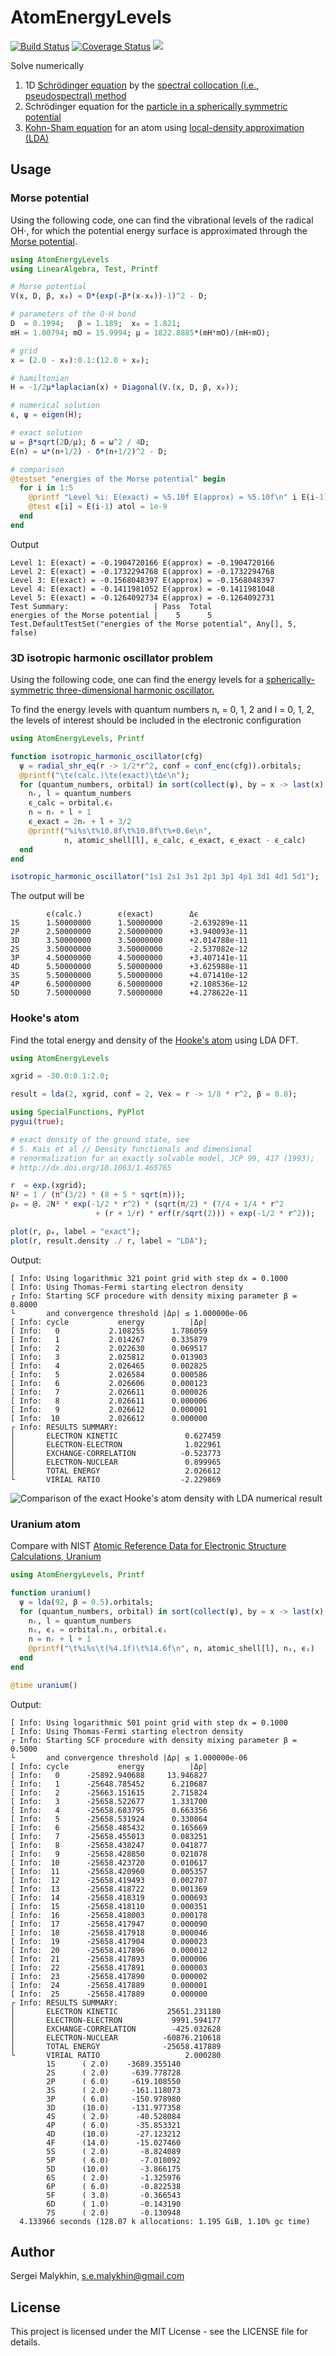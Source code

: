 # AtomEnergyLevels

[![Build Status](https://travis-ci.com/malykhin-sergei/AtomEnergyLevels.jl.svg?branch=master)](https://travis-ci.com/malykhin-sergei/AtomEnergyLevels.jl)
[![Coverage Status](https://coveralls.io/repos/github/malykhin-sergei/AtomEnergyLevels.jl/badge.svg?branch=master)](https://coveralls.io/github/malykhin-sergei/AtomEnergyLevels.jl?branch=master)
[![](https://img.shields.io/badge/docs-dev-blue.svg)](https://malykhin-sergei.github.io/AtomEnergyLevels.jl/dev/)

Solve numerically

 1. 1D [Schrödinger equation](https://en.wikipedia.org/wiki/Schr%C3%B6dinger_equation) by the [spectral collocation (i.e., pseudospectral) method](https://en.wikipedia.org/wiki/Collocation_method)
 2. Schrödinger equation for the [particle in a spherically symmetric potential](https://en.wikipedia.org/wiki/Particle_in_a_spherically_symmetric_potential)
 3. [Kohn-Sham equation](https://en.wikipedia.org/wiki/Kohn%E2%80%93Sham_equations) for an atom using [local-density approximation (LDA)](https://en.wikipedia.org/wiki/Local-density_approximation)

## Usage

### Morse potential

Using the following code, one can find the vibrational levels of the radical OH⋅,
for which the potential energy surface is approximated through the [Morse potential](https://en.wikipedia.org/wiki/Morse_potential).

```julia
using AtomEnergyLevels
using LinearAlgebra, Test, Printf

# Morse potential
V(x, D, β, x₀) = D*(exp(-β*(x-x₀))-1)^2 - D;

# parameters of the O-H bond
D  = 0.1994;   β = 1.189;  x₀ = 1.821;
mH = 1.00794; mO = 15.9994; μ = 1822.8885*(mH*mO)/(mH+mO);  

# grid
x = (2.0 - x₀):0.1:(12.0 + x₀);

# hamiltonian
H = -1/2μ*laplacian(x) + Diagonal(V.(x, D, β, x₀));

# numerical solution
ϵ, ψ = eigen(H);                      

# exact solution
ω = β*sqrt(2D/μ); δ = ω^2 / 4D;  
E(n) = ω*(n+1/2) - δ*(n+1/2)^2 - D;

# comparison
@testset "energies of the Morse potential" begin
  for i in 1:5
    @printf "Level %i: E(exact) = %5.10f E(approx) = %5.10f\n" i E(i-1) ϵ[i]
    @test ϵ[i] ≈ E(i-1) atol = 1e-9
  end
end
```
Output
```
Level 1: E(exact) = -0.1904720166 E(approx) = -0.1904720166
Level 2: E(exact) = -0.1732294768 E(approx) = -0.1732294768
Level 3: E(exact) = -0.1568048397 E(approx) = -0.1568048397
Level 4: E(exact) = -0.1411981052 E(approx) = -0.1411981048
Level 5: E(exact) = -0.1264092734 E(approx) = -0.1264092731
Test Summary:                   | Pass  Total
energies of the Morse potential |    5      5
Test.DefaultTestSet("energies of the Morse potential", Any[], 5, false)
```
### 3D isotropic harmonic oscillator problem

Using the following code, one can find the energy levels for a
[spherically-symmetric three-dimensional harmonic oscillator.](https://en.wikipedia.org/wiki/Quantum_harmonic_oscillator#Example:_3D_isotropic_harmonic_oscillator)

To find the energy levels with quantum numbers nᵣ = 0, 1, 2 and l = 0, 1, 2,
the levels of interest should be included in the electronic configuration
```julia
using AtomEnergyLevels, Printf

function isotropic_harmonic_oscillator(cfg)
  ψ = radial_shr_eq(r -> 1/2*r^2, conf = conf_enc(cfg)).orbitals;
  @printf("\tϵ(calc.)\tϵ(exact)\tΔϵ\n");
  for (quantum_numbers, orbital) in sort(collect(ψ), by = x -> last(x).ϵᵢ)
    nᵣ, l = quantum_numbers
    ϵ_calc = orbital.ϵᵢ
    n = nᵣ + l + 1
    ϵ_exact = 2nᵣ + l + 3/2
    @printf("%i%s\t%10.8f\t%10.8f\t%+0.6e\n",
            n, atomic_shell[l], ϵ_calc, ϵ_exact, ϵ_exact - ϵ_calc)
  end
end

isotropic_harmonic_oscillator("1s1 2s1 3s1 2p1 3p1 4p1 3d1 4d1 5d1");
```
The output will be
```
        ϵ(calc.)        ϵ(exact)        Δϵ
1S      1.50000000      1.50000000      -2.639289e-11
2P      2.50000000      2.50000000      +3.940093e-11
3D      3.50000000      3.50000000      +2.014788e-11
2S      3.50000000      3.50000000      -2.537082e-12
3P      4.50000000      4.50000000      +3.407141e-11
4D      5.50000000      5.50000000      +3.625988e-11
3S      5.50000000      5.50000000      +4.071410e-12
4P      6.50000000      6.50000000      +2.108536e-12
5D      7.50000000      7.50000000      +4.278622e-11
```
### Hooke's atom

Find the total energy and density of the [Hooke's atom](https://en.wikipedia.org/wiki/Hooke's_atom) using LDA DFT.

```julia
using AtomEnergyLevels

xgrid = -30.0:0.1:2.0;

result = lda(2, xgrid, conf = 2, Vex = r -> 1/8 * r^2, β = 0.8);

using SpecialFunctions, PyPlot
pygui(true);

# exact density of the ground state, see
# S. Kais et al // Density functionals and dimensional 
# renormalization for an exactly solvable model, JCP 99, 417 (1993); 
# http://dx.doi.org/10.1063/1.465765

r  = exp.(xgrid);
N² = 1 / (π^(3/2) * (8 + 5 * sqrt(π)));
ρₑ = @. 2N² * exp(-1/2 * r^2) * (sqrt(π/2) * (7/4 + 1/4 * r^2
                   + (r + 1/r) * erf(r/sqrt(2))) + exp(-1/2 * r^2));

plot(r, ρₑ, label = "exact"); 
plot(r, result.density ./ r, label = "LDA");
```
Output:
```
[ Info: Using logarithmic 321 point grid with step dx = 0.1000
[ Info: Using Thomas-Fermi starting electron density
┌ Info: Starting SCF procedure with density mixing parameter β = 0.8000
└       and convergence threshold |Δρ| ≤ 1.000000e-06
[ Info: cycle           energy          |Δρ|
[ Info:   0           2.108255      1.786059
[ Info:   1           2.014267      0.335879
[ Info:   2           2.022630      0.069517
[ Info:   3           2.025812      0.013903
[ Info:   4           2.026465      0.002825
[ Info:   5           2.026584      0.000586
[ Info:   6           2.026606      0.000123
[ Info:   7           2.026611      0.000026
[ Info:   8           2.026611      0.000006
[ Info:   9           2.026612      0.000001
[ Info:  10           2.026612      0.000000
┌ Info: RESULTS SUMMARY:
│       ELECTRON KINETIC               0.627459
│       ELECTRON-ELECTRON              1.022961
│       EXCHANGE-CORRELATION          -0.523773
│       ELECTRON-NUCLEAR               0.899965
│       TOTAL ENERGY                   2.026612
└       VIRIAL RATIO                  -2.229869
```
![Comparison of the exact Hooke's atom density with LDA numerical result](./hooke_atom_density.png)

### Uranium atom

Compare with NIST [Atomic Reference Data for Electronic Structure
Calculations, Uranium](https://www.nist.gov/pml/atomic-reference-data-electronic-structure-calculations/atomic-reference-data-electronic-7-90)

```julia
using AtomEnergyLevels, Printf

function uranium()
  ψ = lda(92, β = 0.5).orbitals;
  for (quantum_numbers, orbital) in sort(collect(ψ), by = x -> last(x).ϵᵢ)
    nᵣ, l = quantum_numbers
    nᵢ, ϵᵢ = orbital.nᵢ, orbital.ϵᵢ
    n = nᵣ + l + 1
    @printf("\t%i%s\t(%4.1f)\t%14.6f\n", n, atomic_shell[l], nᵢ, ϵᵢ)
  end
end

@time uranium()
```
Output:
```
[ Info: Using logarithmic 501 point grid with step dx = 0.1000
[ Info: Using Thomas-Fermi starting electron density
┌ Info: Starting SCF procedure with density mixing parameter β = 0.5000
└       and convergence threshold |Δρ| ≤ 1.000000e-06
[ Info: cycle           energy          |Δρ|
[ Info:   0      -25892.940688     13.946827
[ Info:   1      -25648.785452      6.210687
[ Info:   2      -25663.151615      2.715824
[ Info:   3      -25658.522677      1.331700
[ Info:   4      -25658.683795      0.663356
[ Info:   5      -25658.531924      0.330864
[ Info:   6      -25658.485432      0.165669
[ Info:   7      -25658.455013      0.083251
[ Info:   8      -25658.438247      0.041877
[ Info:   9      -25658.428850      0.021078
[ Info:  10      -25658.423720      0.010617
[ Info:  11      -25658.420960      0.005357
[ Info:  12      -25658.419493      0.002707
[ Info:  13      -25658.418722      0.001369
[ Info:  14      -25658.418319      0.000693
[ Info:  15      -25658.418110      0.000351
[ Info:  16      -25658.418003      0.000178
[ Info:  17      -25658.417947      0.000090
[ Info:  18      -25658.417918      0.000046
[ Info:  19      -25658.417904      0.000023
[ Info:  20      -25658.417896      0.000012
[ Info:  21      -25658.417893      0.000006
[ Info:  22      -25658.417891      0.000003
[ Info:  23      -25658.417890      0.000002
[ Info:  24      -25658.417889      0.000001
[ Info:  25      -25658.417889      0.000000
┌ Info: RESULTS SUMMARY:
│       ELECTRON KINETIC           25651.231180
│       ELECTRON-ELECTRON           9991.594177
│       EXCHANGE-CORRELATION        -425.032628
│       ELECTRON-NUCLEAR          -60876.210618
│       TOTAL ENERGY              -25658.417889
└       VIRIAL RATIO                   2.000280
        1S      ( 2.0)    -3689.355140
        2S      ( 2.0)     -639.778728
        2P      ( 6.0)     -619.108550
        3S      ( 2.0)     -161.118073
        3P      ( 6.0)     -150.978980
        3D      (10.0)     -131.977358
        4S      ( 2.0)      -40.528084
        4P      ( 6.0)      -35.853321
        4D      (10.0)      -27.123212
        4F      (14.0)      -15.027460
        5S      ( 2.0)       -8.824089
        5P      ( 6.0)       -7.018092
        5D      (10.0)       -3.866175
        6S      ( 2.0)       -1.325976
        6P      ( 6.0)       -0.822538
        5F      ( 3.0)       -0.366543
        6D      ( 1.0)       -0.143190
        7S      ( 2.0)       -0.130948
  4.133966 seconds (128.07 k allocations: 1.195 GiB, 1.10% gc time)
```

## Author

Sergei Malykhin, s.e.malykhin@gmail.com

## License

This project is licensed under the MIT License - see the LICENSE file for
details.
